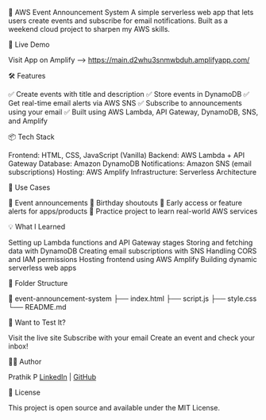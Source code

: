 📢 AWS Event Announcement System
A simple serverless web app that lets users create events and subscribe for email notifications. Built as a weekend cloud project to sharpen my AWS skills.

<!-- Optional: add screenshot if hosting somewhere -->
🚀 Live Demo

 Visit App on Amplify --> https://main.d2whu3snmwbduh.amplifyapp.com/

🛠️ Features

✅ Create events with title and description
✅ Store events in DynamoDB
✅ Get real-time email alerts via AWS SNS
✅ Subscribe to announcements using your email
✅ Built using AWS Lambda, API Gateway, DynamoDB, SNS, and Amplify

📦 Tech Stack

Frontend: HTML, CSS, JavaScript (Vanilla)
Backend: AWS Lambda + API Gateway
Database: Amazon DynamoDB
Notifications: Amazon SNS (email subscriptions)
Hosting: AWS Amplify
Infrastructure: Serverless Architecture

📘 Use Cases

🔔 Event announcements
🎉 Birthday shoutouts
🧪 Early access or feature alerts for apps/products
🧠 Practice project to learn real-world AWS services

💡 What I Learned

Setting up Lambda functions and API Gateway stages
Storing and fetching data with DynamoDB
Creating email subscriptions with SNS
Handling CORS and IAM permissions
Hosting frontend using AWS Amplify
Building dynamic serverless web apps

📂 Folder Structure

📁 event-announcement-system
├── index.html
├── script.js
├── style.css
└── README.md

📩 Want to Test It?

Visit the live site
Subscribe with your email
Create an event and check your inbox!

🧑‍💻 Author

Prathik P
[LinkedIn](https://linkedin.com/in/prathik-p) | [GitHub](https://github.com/itsprathik)

📝 License

This project is open source and available under the MIT License.

